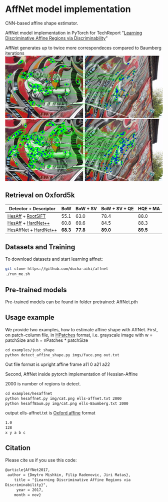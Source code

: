 # AffNet model implementation
CNN-based affine shape estimator.

AffNet model implementation in PyTorch for TechReport "[Learning Discriminative Affine Regions via Discriminability](https://arxiv.org/abs/1711.06704)"

AffNet generates up to twice more correspondeces compared to Baumberg iterations
![HesAff](imgs/graf16HesAff.jpg)
![HesAffNet](imgs/graf16HesAffNet.jpg)


## Retrieval on Oxford5k

| Detector + Descriptor | BoW  |  BoW + SV | BoW + SV + QE | HQE + MA |
| -----    | ----  |  ---- | ---- | ---- |
| [HesAff](https://github.com/perdoch/hesaff) + [RootSIFT](http://ieeexplore.ieee.org/document/6248018/)    | 55.1  |  63.0 | 78.4 | 88.0 |
| [HesAff](https://github.com/perdoch/hesaff) + [HardNet++](https://github.com/DagnyT/hardnet)   | 60.8  |  69.6 | 84.5 | 88.3 |
| HesAffNet + [HardNet++](https://github.com/DagnyT/hardnet)   | **68.3**  |  **77.8** | **89.0** | **89.5** |

## Datasets and Training

To download datasets and start learning affnet:

```bash
git clone https://github.com/ducha-aiki/affnet
./run_me.sh
```

## Pre-trained models

Pre-trained models can be found in folder pretrained:  AffNet.pth

## Usage example

We provide two examples, how to estimate affine shape with AffNet. 
First, on patch-column file, in [HPatches](https://github.com/hpatches/hpatches-benchmark) format, i.e. grayscale image with w = patchSize and h = nPatches * patchSize

```
cd examples/just_shape
python detect_affine_shape.py imgs/face.png out.txt
```

Out file format is upright affine frame a11 0 a21 a22


Second, AffNet inside pytorch implementation of Hessian-Affine

2000 is number of regions to detect.

```
cd examples/hesaffnet
python hesaffnet.py img/cat.png ells-affnet.txt 2000
python hesaffBaum.py img/cat.png ells-Baumberg.txt 2000
```

output ells-affnet.txt is [Oxford affine](http://www.robots.ox.ac.uk/~vgg/research/affine/) format 
```
1.0
128
x y a b c 
```

## Citation

Please cite us if you use this code:

```
@article{AffNet2017,
 author = {Dmytro Mishkin, Filip Radenovic, Jiri Matas},
    title = "{Learning Discriminative Affine Regions via Discriminability}",
     year = 2017,
    month = nov}
```
